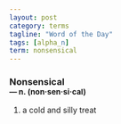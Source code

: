 ```yaml
---
layout: post
category: terms
tagline: "Word of the Day"
tags: [alpha_n]
term: nonsensical
---
```


<h3>Nonsensical<br/> <small>&mdash; n. (non<span>&middot;</span>sen<span>&middot;</span>si<span>&middot;</span>cal)</small></h3>
<p><ol><li>a cold and silly treat</li>
</ol></p>
